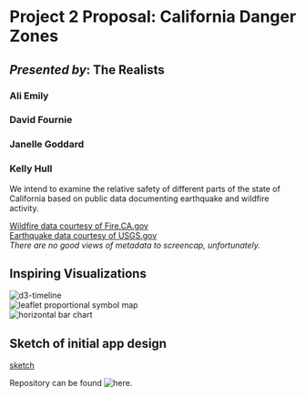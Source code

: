 # Project 2 Proposal: California Danger Zones #
## _Presented by_: The Realists ##
### Ali Emily ###
### David Fournie ###
### Janelle Goddard ###
### Kelly Hull ###

We intend to examine the relative safety of different parts of the state of California based on public data documenting earthquake and wildfire activity.

[Wildfire data courtesy of Fire.CA.gov](https://www.fire.ca.gov/incidents/)  
[Earthquake data courtesy of USGS.gov](https://earthquake.usgs.gov/earthquakes/search/)  
_There are no good views of metadata to screencap, unfortunately._  
  
## Inspiring Visualizations ##
![d3-timeline](https://github.com/jiahuang/d3-timeline/raw/master/examples/timeline2.png)  
![leaflet proportional symbol map](https://www.drupal.org/files/project-images/drupal_org_covid19_leaflet_webgis_1.png)  
![horizontal bar chart](https://d3ugvbs94d921r.cloudfront.net/5543920cc9a61d4f2a46e6be.png?t=143271af4dfba94)  

## Sketch of initial app design ##
[sketch](Project2Sketch.png)  

Repository can be found ![here](https://github.com/kehull/Project-2).  


